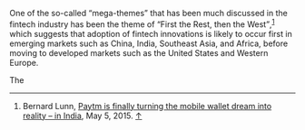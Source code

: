 <p class="lede"></p>

One of the so-called <q>mega-themes</q> that has been much discussed in the fintech industry has been the theme of <q>First the Rest, then the West</q>,<sup><a href="#fn01" id="fref01">1</a></sup> which suggests that adoption of fintech innovations is likely to occur first in emerging markets such as China, India, Southeast Asia, and Africa, before moving to developed markets such as the United States and Western Europe.

The




<div class="footnotes">
  <hr class="w-50" />
  <ol>
    <li id="fn01">Bernard Lunn, <a href="https://dailyfintech.com/2015/05/05/paytm-is-finally-turning-the-mobile-wallet-dream-into-reality-in-india/">Paytm is finally turning the mobile wallet dream into reality – in India</a>, May 5, 2015. <a href="#fref01">&#8593;</a></li>
  </ol>
</div>

